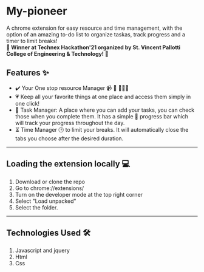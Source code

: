 # My-pioneer
A chrome extension for easy resource and time management, with the option of an amazing to-do list to organize taskas, track progress and a timer to limit breaks! <br>
**:1st_place_medal: Winner at Technex Hackathon'21 organized by St. Vincent Pallotti College of Engineering & Technology! :partying_face:** <br>

## Features :sparkles:
- :heavy_check_mark: Your One stop resource Manager :video_camera: :newspaper: 👩🏻‍💻
- :heartpulse: Keep all your favorite things at one place and access them simply in one click!
- :memo: Task Manager: A place where you can add your tasks, you can check those when you complete them. It has a simple 🔋 progress bar which will track your progress throughout the day.
- :hourglass_flowing_sand: Time Manager :clock3: to limit your breaks. It will automatically close the tabs you choose after the desired duration.
<hr>

## Loading the extension locally :computer:
1. Download or clone the repo
2. Go to chrome://extensions/
3. Turn on the developer mode at the top right corner
4. Select "Load unpacked"
5. Select the folder.
<hr> 

## Technologies Used :hammer_and_wrench:
1. Javascript and jquery
2. Html
3. Css
